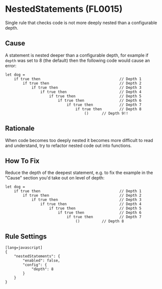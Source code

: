 # NestedStatements (FL0015)

Single rule that checks code is not more deeply nested than a configurable depth.

## Cause

A statement is nested deeper than a configurable depth, for example if `depth` was set to 8 (the default) then the following code would cause an error:

    let dog =
		if true then 									// Depth 1
			if true then								// Depth 2
				if true then							// Depth 3
					if true then						// Depth 4
						if true then					// Depth 5
							if true then				// Depth 6
								if true then			// Depth 7
									if true then		// Depth 8
										()		// Depth 9!!

## Rationale

When code becomes too deeply nested it becomes more difficult to read and understand, try to refactor nested code out into functions. 

## How To Fix

Reduce the depth of the deepest statement, e.g. to fix the example in the "Cause" section you'd take out on level of depth:

    let dog =
		if true then 									// Depth 1
			if true then								// Depth 2
				if true then							// Depth 3
					if true then						// Depth 4
						if true then					// Depth 5
							if true then				// Depth 6
								if true then			// Depth 7
									()			// Depth 8

## Rule Settings

	[lang=javascript]
    {
        "nestedStatements": { 
            "enabled": false,
            "config": {
                "depth": 8
            }
        }
    }